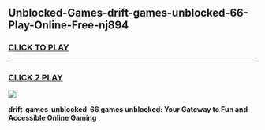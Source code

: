 
## Unblocked-Games-drift-games-unblocked-66-Play-Online-Free-nj894
<h3>
<a href="https://premium76.site?title=drift-games-unblocked-66&ref=26A">CLICK TO PLAY</a></h3>
<hr>

<h3>
<a href="https://premium76.site?title=drift-games-unblocked-66&ref=26A">CLICK 2 PLAY</a>
  
</h3>

<a href="https://premium76.site?title=drift-games-unblocked-66&ref=26A"><img src="https://clearcache.store/games.png"></a>


**drift-games-unblocked-66 games unblocked: Your Gateway to Fun and Accessible Online Gaming**
